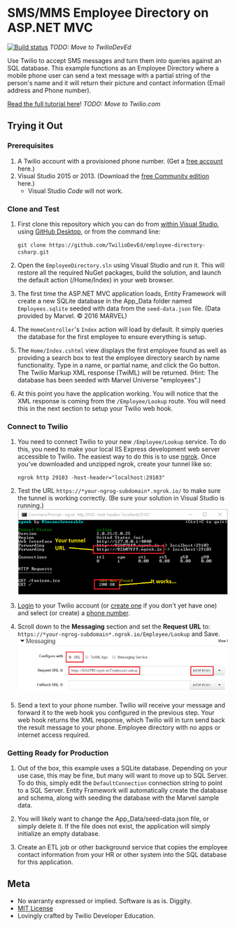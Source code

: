 # SMS/MMS Employee Directory on ASP.NET MVC

[![Build status](https://ci.appveyor.com/api/projects/status/github/dprothero/employee-directory-csharp?svg=true)](https://ci.appveyor.com/project/dprothero/employee-directory-csharp) *TODO: Move to TwilioDevEd*

Use Twilio to accept SMS messages and turn them into queries against an SQL database. This example functions as an Employee Directory where a mobile phone user can send a text message with a partial string of the person's name and it will return their picture and contact information (Email address and Phone number).

[Read the full tutorial here](http://www.prothero.com/employee-directory-csharp/)! *TODO: Move to Twilio.com*

## Trying it Out

### Prerequisites

1. A Twilio account with a provisioned phone number. (Get a [free account](https://www.twilio.com/login?utm_campaign=tutorials&utm_medium=readme) here.)
2. Visual Studio 2015 or 2013. (Download the [free Community edition](https://www.visualstudio.com/en-us/downloads/download-visual-studio-vs.aspx) here.)
   - Visual Studio *Code* will not work.

### Clone and Test

1. First clone this repository which you can do from [within Visual Studio](https://visualstudio.github.com/), using [GitHub Desktop](https://desktop.github.com/), or from the command line:
   ```
   git clone https://github.com/TwilioDevEd/employee-directory-csharp.git
   ```

2. Open the `EmployeeDirectory.sln` using Visual Studio and run it. This will restore all the required NuGet packages, build the solution, and launch the default action (/Home/Index) in your web browser.

3. The first time the ASP.NET MVC application loads, Entity Framework will create a new SQLite database in the App_Data folder named `Employees.sqlite` seeded with data from the `seed-data.json` file. (Data provided by Marvel. &copy; 2016 MARVEL)

4. The `HomeController`'s `Index` action will load by default. It simply queries the database for the first employee to ensure everything is setup.

5. The `Home/Index.cshtml` view displays the first employee found as well as providing a search box to test the employee directory search by name functionality. Type in a name, or partial name, and click the Go button. The Twilio Markup XML response (TwiML) will be returned. (Hint: The database has been seeded with Marvel Universe "employees".)

6. At this point you have the application working. You will notice that the XML response is coming from the `/Employee/Lookup` route. You will need this in the next section to setup your Twilio web hook.

### Connect to Twilio

1. You need to connect Twilio to your new `/Employee/Lookup` service. To do this, you need to make your local IIS Express development web server accessible to Twilio. The easiest way to do this is to use [ngrok](https://www.twilio.com/blog/2015/09/6-awesome-reasons-to-use-ngrok-when-testing-webhooks.html?utm_campaign=tutorials&utm_medium=readme). Once you've downloaded and unzipped ngrok, create your tunnel like so:
   ```
   ngrok http 29103 -host-header="localhost:29103"
   ```

2. Test the URL `https://*your-ngrog-subdomain*.ngrok.io/` to make sure the tunnel is working correctly. (Be sure your solution in Visual Studio is running.)
   ![ngrok working](docs/ngrok.png)

3. [Login](https://www.twilio.com/login?utm_campaign=tutorials&utm_medium=readme) to your Twilio account (or [create one](https://www.twilio.com/try-twilio?utm_campaign=tutorials&utm_medium=readme) if you don't yet have one) and select (or create) a [phone number](https://www.twilio.com/user/account/phone-numbers/incoming?utm_campaign=tutorials&utm_medium=readme).

4. Scroll down to the **Messaging** section and set the **Request URL** to: `https://*your-ngrog-subdomain*.ngrok.io/Employee/Lookup` and Save.
   ![Web hook setup](docs/webhook.png)

5. Send a text to your phone number. Twilio will receive your message and forward it to the web hook you configured in the previous step. Your web hook returns the XML response, which Twilio will in turn send back the result message to your phone. Employee directory with no apps or internet access required.

### Getting Ready for Production

1. Out of the box, this example uses a SQLite database. Depending on your use case, this may be fine, but many will want to move up to SQL Server. To do this, simply edit the `DefaultConnection` connection string to point to a SQL Server. Entity Framework will automatically create the database and schema, along with seeding the database with the Marvel sample data.

2. You will likely want to change the App_Data/seed-data.json file, or simply delete it. If the file does not exist, the application will simply initialize an empty database.

3. Create an ETL job or other background service that copies the employee contact information from your HR or other system into the SQL database for this application.

## Meta

* No warranty expressed or implied. Software is as is. Diggity.
* [MIT License](http://www.opensource.org/licenses/mit-license.html)
* Lovingly crafted by Twilio Developer Education.